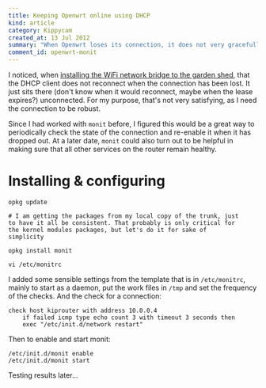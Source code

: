 ```yaml
--- 
title: Keeping Openwrt online using DHCP
kind: article
category: Kippycam
created_at: 13 Jul 2012
summary: "When Openwrt loses its connection, it does not very gracefully reconnect when using proto dhcp. This is how I solved this"
comment_id: openwrt-monit
---
```

I noticed, when
[installing the WiFi network bridge to the garden shed](network-layout.html),
that the DHCP client does not reconnect when the connection has been
lost. It just sits there (don't know when it would reconnect, maybe
when the lease expires?) unconnected. For my purpose, that's not very
satisfying, as I need the connection to be robust. 

Since I had worked with `monit` before, I figured this would be a
great way to periodically check the state of the connection and
re-enable it when it has dropped out. At a later date, `monit` could
also turn out to be helpful in making sure that all other services on
the router remain healthy. 

# Installing & configuring #

    opkg update
	
	# I am getting the packages from my local copy of the trunk, just
	to have it all be consistent. That probably is only critical for
	the kernel modules packages, but let's do it for sake of
	simplicity
	
	opkg install monit
	
	vi /etc/monitrc
	
I added some sensible settings from the template that is in
`/etc/monitrc`, mainly to start as a daemon, put the work files in
`/tmp` and set the frequency of the checks. And the check for a
connection:

	check host kiprouter with address 10.0.0.4                                     
        if failed icmp type echo count 3 with timeout 3 seconds then
		exec "/etc/init.d/network restart"

Then to enable and start monit:
	
	/etc/init.d/monit enable
	/etc/init.d/monit start

Testing results later...
